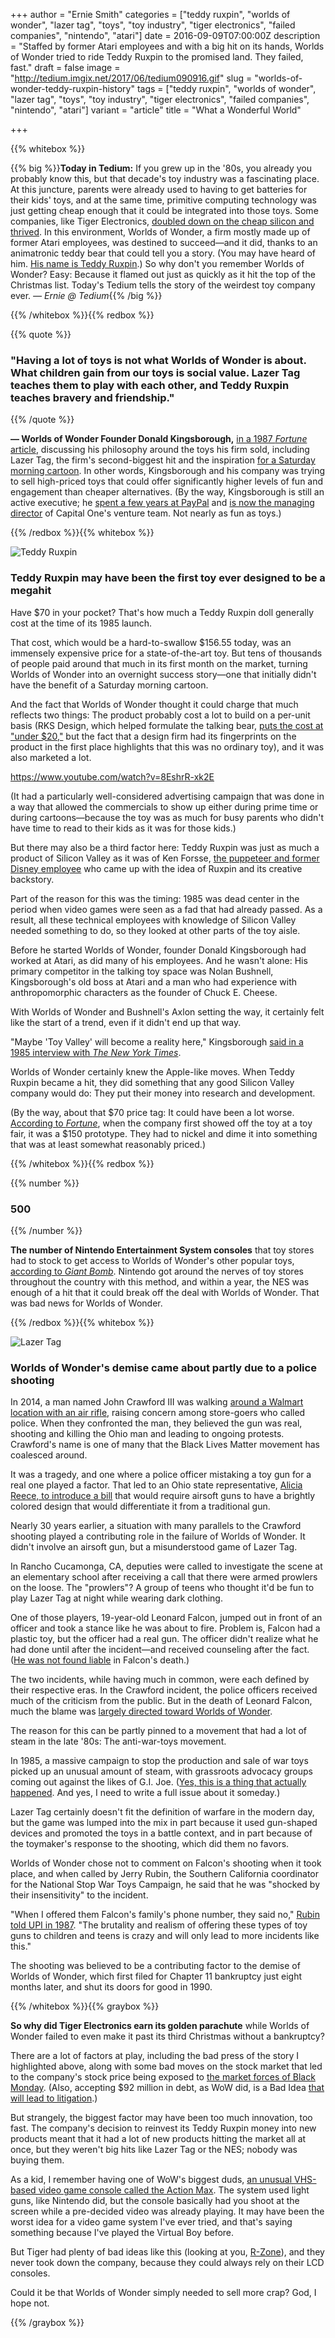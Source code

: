 +++
author = "Ernie Smith"
categories = ["teddy ruxpin", "worlds of wonder", "lazer tag", "toys", "toy industry", "tiger electronics", "failed companies", "nintendo", "atari"]
date = 2016-09-09T07:00:00Z
description = "Staffed by former Atari employees and  with a big hit on its hands, Worlds of Wonder tried to ride Teddy Ruxpin to the promised land. They failed, fast."
draft = false
image = "http://tedium.imgix.net/2017/06/tedium090916.gif"
slug = "worlds-of-wonder-teddy-ruxpin-history"
tags = ["teddy ruxpin", "worlds of wonder", "lazer tag", "toys", "toy industry", "tiger electronics", "failed companies", "nintendo", "atari"]
variant = "article"
title = "What a Wonderful World"

+++

{{% whitebox %}}

{{% big %}}**Today in Tedium:** If you grew up in the '80s, you already you probably know this, but that decade's toy industry was a fascinating place. At this juncture, parents were already used to having to get batteries for their kids' toys, and at the same time, primitive computing technology was just getting cheap enough that it could be integrated into those toys. Some companies, like Tiger Electronics, [doubled down on the cheap silicon and thrived](http://tedium.co/2016/08/23/tiger-electronics-lcd-games-history/). In this environment, Worlds of Wonder, a firm mostly made up of former Atari employees, was destined to succeed—and it did, thanks to an animatronic teddy bear that could tell you a story. (You may have heard of him. [His name is Teddy Ruxpin](http://amzn.to/2ctYtiv).) So why don't you remember Worlds of Wonder? Easy: Because it flamed out just as quickly as it hit the top of the Christmas list. Today's Tedium tells the story of the weirdest toy company ever. *— Ernie @ Tedium*{{% /big %}}

{{% /whitebox %}}{{% redbox %}}

{{% quote %}}
### "Having a lot of toys is not what Worlds of Wonder is about. What children gain from our toys is social value. Lazer Tag teaches them to play with each other, and Teddy Ruxpin teaches bravery and friendship."
{{% /quote %}}

**— Worlds of Wonder Founder Donald Kingsborough,** [in a 1987 *Fortune* article](http://archive.fortune.com/magazines/fortune/fortune_archive/1987/03/02/68727/index.htm), discussing his philosophy around the toys his firm sold, including Lazer Tag, the firm's second-biggest hit and the inspiration [for a Saturday morning cartoon](https://www.youtube.com/watch?v=fgF9lPvONfw). In other words, Kingsborough and his company was trying to sell high-priced toys that could offer significantly higher levels of fun and engagement than cheaper alternatives. (By the way, Kingsborough is still an active executive; he [spent a few years at PayPal](http://www.americanbanker.com/issues/177_28/don-kingsborough-teddy-ruxpin-paypal-point-of-sale-1046526-1.html) and [is now the managing director](http://www.recode.net/2015/7/22/11614946/paypals-former-retail-chief-kingsborough-joins-capital-one) of Capital One's venture team. Not nearly as fun as toys.)

{{% /redbox %}}{{% whitebox %}}

![Teddy Ruxpin](http://tedium.imgix.net/2017/06/0908_ruxpin.jpg)

### Teddy Ruxpin may have been the first toy ever designed to be a  megahit

Have $70 in your pocket? That's how much a Teddy Ruxpin doll generally cost at the time of its 1985 launch.

That cost, which would be a hard-to-swallow $156.55 today, was an immensely expensive price for a state-of-the-art toy. But tens of thousands of people paid around that much in its first month on the market, turning Worlds of Wonder into an overnight success story—one that initially didn't have the benefit of a Saturday morning cartoon.

And the fact that Worlds of Wonder thought it could charge that much reflects two things: The product probably cost a lot to build on a per-unit basis (RKS Design, which helped formulate the talking bear, [puts the cost at "under $20,"](http://www.rksdesign.com/teddy-ruxpin/) but the fact that a design firm had its fingerprints on the product in the first place highlights that this was no ordinary toy), and it was also marketed a lot.

https://www.youtube.com/watch?v=8EshrR-xk2E

(It had a particularly well-considered advertising campaign that was done in a way that allowed the commercials to show up either during prime time or during cartoons—because the toy was as much for busy parents who didn't have time to read to their kids as it was for those kids.)

But there may also be a third factor here: Teddy Ruxpin was just as much a product of Silicon Valley as it was of Ken Forsse, [the puppeteer and former Disney employee](http://articles.latimes.com/2014/apr/13/local/la-me-ken-forsse-20140414) who came up with the idea of Ruxpin and its creative backstory.

Part of the reason for this was the timing: 1985 was dead center in the period when video games were seen as a fad that had already passed. As a result, all these technical employees with knowledge of Silicon Valley needed something to do, so they looked at other parts of the toy aisle.

Before he started Worlds of Wonder, founder Donald Kingsborough had worked at Atari, as did many of his employees. And he wasn't alone: His primary competitor in the talking toy space was Nolan Bushnell, Kingsborough's old boss at Atari and a man who had experience with anthropomorphic characters as the founder of Chuck E. Cheese.

With Worlds of Wonder and Bushnell's Axlon setting the way, it certainly felt like the start of a trend, even if it didn't end up that way.

"Maybe 'Toy Valley' will become a reality here," Kingsborough [said in a 1985 interview with *The New York Times*](http://www.nytimes.com/1985/12/25/us/in-high-tech-silicon-valley-entrepreneurs-turn-to-toys.html?pagewanted=all).

Worlds of Wonder certainly knew the Apple-like moves. When Teddy Ruxpin became a hit, they did something that any good Silicon Valley company would do: They put their money into research and development.

(By the way, about that $70 price tag: It could have been a lot worse. [According to *Fortune*](http://archive.fortune.com/magazines/fortune/fortune_archive/1987/03/02/68727/index.htm), when the company first showed off the toy at a toy fair, it was a $150 prototype. They had to nickel and dime it into something that was at least somewhat reasonably priced.)

{{% /whitebox %}}{{% redbox %}}

{{% number %}}
### 500
{{% /number %}}

**The number of Nintendo Entertainment System consoles** that toy stores had to stock to get access to Worlds of Wonder's other popular toys, [according to *Giant Bomb*](http://www.giantbomb.com/nintendo-entertainment-system/3045-21/). Nintendo got around the nerves of toy stores throughout the country with this method, and within a year, the NES was enough of a hit that it could break off the deal with Worlds of Wonder. That was bad news for Worlds of Wonder.

{{% /redbox %}}{{% whitebox %}}

![Lazer Tag](http://tedium.imgix.net/2017/06/0908_lazer.jpg)

### Worlds of Wonder's demise came about partly due to a police shooting

In 2014, a man named John Crawford III was walking [around a Walmart location with an air rifle](http://www.cnn.com/2014/09/22/us/ohio-walmart-death/index.html), raising concern among store-goers who called police. When they confronted the man, they believed the gun was real, shooting and killing the Ohio man and leading to ongoing protests. Crawford's name is one of many that the Black Lives Matter movement has coalesced around.

It was a tragedy, and one where a police officer mistaking a toy gun for a real one played a factor. That led to an Ohio state representative, [Alicia Reece, to introduce a bill](http://www.fox19.com/story/27462228/ohio-deadly-shootings-prompts-ohio-state-rep-to-introduce-john-crawfords-law) that would require airsoft guns to have a brightly colored design that would differentiate it from a traditional gun.

Nearly 30 years earlier, a situation with many parallels to the Crawford shooting played a contributing role in the failure of Worlds of Wonder. It didn't involve an airsoft gun, but a misunderstood game of Lazer Tag.

In Rancho Cucamonga, CA, deputies were called to investigate the scene at an elementary school after receiving a call that there were armed prowlers on the loose. The "prowlers"? A group of teens who thought it'd be fun to play Lazer Tag at night while wearing dark clothing.

One of those players, 19-year-old Leonard Falcon, jumped out in front of an officer and took a stance like he was about to fire. Problem is, Falcon had a plastic toy, but the officer had a real gun. The officer didn't realize what he had done until after the incident—and received counseling after the fact. ([He was not found liable](https://www.newspapers.com/newspage/65954554/) in Falcon's death.)

The two incidents, while having much in common, were each defined by their respective eras. In the Crawford incident, the police officers received much of the criticism from the public. But in the death of Leonard Falcon, much the blame was [largely directed toward Worlds of Wonder](http://articles.latimes.com/1987-04-10/news/mn-257_1_toy-gun).

The reason for this can be partly pinned to a movement that had a lot of steam in the late '80s: The anti-war-toys movement. 

In 1985, a massive campaign to stop the production and sale of war toys picked up an unusual amount of steam, with grassroots advocacy groups coming out against the likes of G.I. Joe. ([Yes, this is a thing that actually happened](http://articles.latimes.com/1985-11-29/news/vw-5002_1_war-toy). And yes, I need to write a full issue about it someday.)

Lazer Tag certainly doesn't fit the definition of warfare in the modern day, but the game was lumped into the mix in part because it used gun-shaped devices and promoted the toys in a battle context, and in part because of the toymaker's response to the shooting, which did them no favors.

Worlds of Wonder chose not to comment on Falcon's shooting when it took place, and when called by Jerry Rubin, the Southern California coordinator for the National Stop War Toys Campaign, he said that he was "shocked by their insensitivity" to the incident.

"When I offered them Falcon's family's phone number, they said no," [Rubin told UPI in 1987](https://www.newspapers.com/newspage/65954554/). "The brutality and realism of offering these types of toy guns to children and teens is crazy and will only lead to more incidents like this."

The shooting was believed to be a contributing factor to the demise of Worlds of Wonder, which first filed for Chapter 11 bankruptcy just eight months later, and shut its doors for good in 1990.

{{% /whitebox %}}{{% graybox %}}

**So why did Tiger Electronics earn its golden parachute** while Worlds of Wonder failed to even make it past its third Christmas without a bankruptcy?

There are a lot of factors at play, including the bad press of the story I highlighted above, along with some bad moves on the stock market that led to the company's stock price being exposed to [the market forces of Black Monday](http://www.investopedia.com/ask/answers/042115/what-caused-black-monday-stock-market-crash-1987.asp). (Also, accepting $92 million in debt, as WoW did, is a Bad Idea [that will lead to litigation](https://www.courtlistener.com/opinion/1766276/in-re-worlds-of-wonder-securities-litigation/).)

But strangely, the biggest factor may have been too much innovation, too fast. The company's decision to reinvest its Teddy Ruxpin money into new products meant that it had a lot of new products hitting the market all at once, but they weren't big hits like Lazer Tag or the NES; nobody was buying them.

As a kid, I remember having one of WoW's biggest duds, [an unusual VHS-based video game console called the Action Max](http://www.old-computers.com/museum/computer.asp?st=2&c=1008). The system used light guns, like Nintendo did, but the console basically had you shoot at the screen while a pre-decided video was already playing. It may have been the worst idea for a video game system I've ever tried, and that's saying something because I've played the Virtual Boy before.

But Tiger had plenty of bad ideas like this (looking at you, [R-Zone](http://www.racketboy.com/retro/lcd-games/tiger-electronics-r-zone-101-a-beginners-guide)), and they never took down the company, because they could always rely on their LCD consoles. 

Could it be that Worlds of Wonder simply needed to sell more crap? God, I hope not.

{{% /graybox %}}